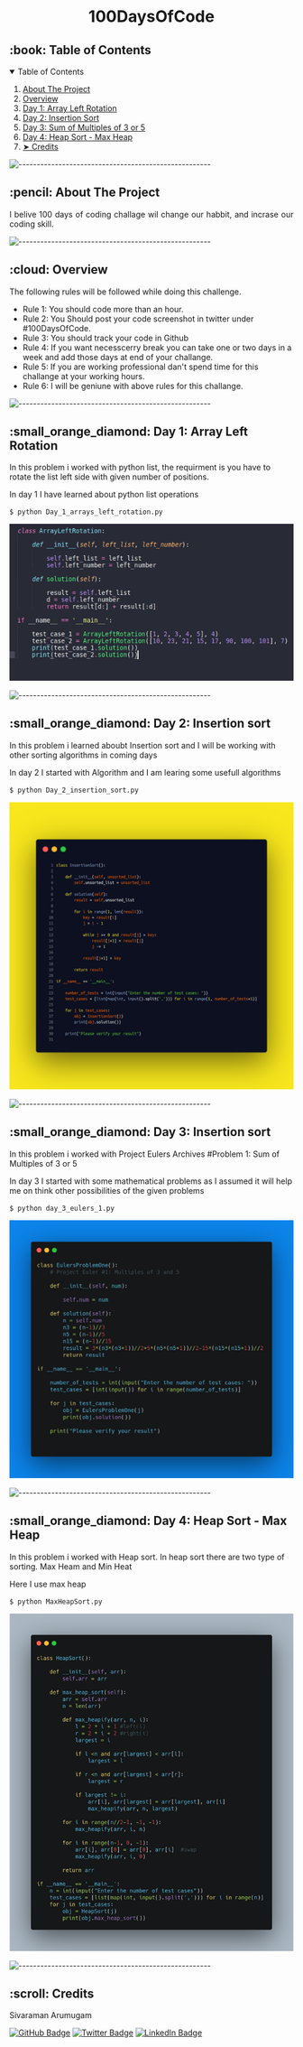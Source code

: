 <p align="center"> 
</p>
<h1 align="center"> 100DaysOfCode </h1>
<!-- TABLE OF CONTENTS -->
<h2 id="table-of-contents"> :book: Table of Contents</h2>

<details open="open">
  <summary>Table of Contents</summary>
  <ol>
    <li><a href="#about-the-project">About The Project</a></li>
    <li><a href="#Rules">Overview</a></li>
    <li><a href="#Day1">Day 1: Array Left Rotation </a></li>
    <li><a href="#Day2">Day 2: Insertion Sort </a></li>
    <li><a href="#Day3">Day 3: Sum of Multiples of 3 or 5  </a></li>
    <li><a href="#Day3">Day 4: Heap Sort - Max Heap  </a></li>
    <li><a href="#credits"> ➤ Credits</a></li>
  </ol>
</details>

![-----------------------------------------------------](https://raw.githubusercontent.com/andreasbm/readme/master/assets/lines/rainbow.png)

<!-- ABOUT THE PROJECT -->
<h2 id="about-the-project"> :pencil: About The Project</h2>

<p align="justify"> 
I belive 100 days of coding challage wil change our habbit, and incrase our coding skill.
</p>

![-----------------------------------------------------](https://raw.githubusercontent.com/andreasbm/readme/master/assets/lines/rainbow.png)

<!-- OVERVIEW -->
<h2 id="Rules"> :cloud: Overview</h2>

<p align="justify"> 
The following rules will be followed while doing this challenge.
<ul>
<li>Rule 1: You should code more than an hour.</li>
<li>Rule 2: You Should post your code screenshot in twitter under #100DaysOfCode.</li>
<li>Rule 3: You should track your code in Github</li>
<li>Rule 4: If you want necesscerry break you can take one or two days in a week and add those days at end of your challange.</li>
<li>Rule 5: If you are working professional dan't spend time for this challange at your working hours.</li>
<li>Rule 6: I will be geniune with above rules for this challange.</li>
</ul>
</p>

![-----------------------------------------------------](https://raw.githubusercontent.com/andreasbm/readme/master/assets/lines/rainbow.png)

<!-- Day 1 -->
<h2 id="Day1"> :small_orange_diamond: Day 1: Array Left Rotation</h2>

<p>In this problem i worked with python list, the requirment is you have to rotate the list left side with given number of positions.</p>
<p>In day 1 I have learned about python list operations</p>

<pre><code>$ python Day_1_arrays_left_rotation.py </code></pre>

<p align="center"> 
<img src="ScreenShots/Day_1.png" alt="Day 1 screenshot">
<!--height="382px" width="737px"-->
</p>

![-----------------------------------------------------](https://raw.githubusercontent.com/andreasbm/readme/master/assets/lines/rainbow.png)

<!-- Day 2 -->
<h2 id="Day2"> :small_orange_diamond: Day 2: Insertion sort</h2>

<p>In this problem i learned aboubt Insertion sort and I will be working with other sorting algorithms in coming days</p>
<p>In day 2 I started with Algorithm and I am learing some usefull algorithms</p>

<pre><code>$ python Day_2_insertion_sort.py </code></pre>

<p align="center"> 
<img src="ScreenShots/Day_2.png" alt="Day 2 screenshot">
<!--height="382px" width="737px"-->
</p>

![-----------------------------------------------------](https://raw.githubusercontent.com/andreasbm/readme/master/assets/lines/rainbow.png)
<!-- Day 3 -->
<h2 id="Day3"> :small_orange_diamond: Day 3: Insertion sort</h2>

<p>In this problem i worked with Project Eulers Archives #Problem 1: Sum of Multiples of 3 or 5</p>
<p>In day 3 I started with some mathematical problems as I assumed it will help me on think other possibilities of the given problems</p>

<pre><code>$ python day_3_eulers_1.py </code></pre>

<p align="center"> 
<img src="ScreenShots/Day_3.png" alt="Day 3 screenshot">
<!--height="382px" width="737px"-->
</p>

![-----------------------------------------------------](https://raw.githubusercontent.com/andreasbm/readme/master/assets/lines/rainbow.png)
<!-- Day 4 -->
<h2 id="Day4"> :small_orange_diamond: Day 4: Heap Sort - Max Heap</h2>

<p>In this problem i worked with Heap sort. In heap sort there are two type of sorting. Max Heam and Min Heat</p>
<p>Here I use max heap</p>

<pre><code>$ python MaxHeapSort.py </code></pre>

<p align="center"> 
<img src="ScreenShots/Day_4.png" alt="Day 4 screenshot">
<!--height="382px" width="737px"-->
</p>

![-----------------------------------------------------](https://raw.githubusercontent.com/andreasbm/readme/master/assets/lines/rainbow.png)

<!-- CREDITS -->
<h2 id="credits"> :scroll: Credits</h2>

Sivaraman Arumugam

[![GitHub Badge](https://img.shields.io/badge/GitHub-100000?style=for-the-badge&logo=github&logoColor=white)](https://github.com/SIvayuVI)
[![Twitter Badge](https://img.shields.io/badge/Twitter-1DA1F2?style=for-the-badge&logo=twitter&logoColor=white)](https://twitter.com/sivayuvi79)
[![LinkedIn Badge](https://img.shields.io/badge/LinkedIn-0077B5?style=for-the-badge&logo=linkedin&logoColor=white)](https://www.linkedin.com/in/sivayuvi79/)

